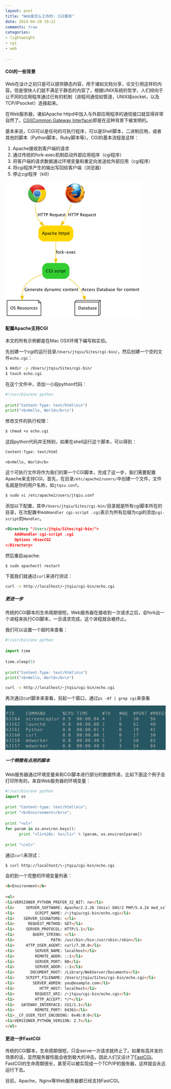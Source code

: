 ```yaml
---
layout: post
title: "Web是怎么工作的: CGI脚本"
date: 2014-04-20 19:22
comments: true
categories: 
- lightweight
- cgi
- web

---
```


#### CGI的一些背景

Web在设计之初只是可以提供静态内容，用于诸如文档分享，论文引用这样的内容。但是很快人们就不满足于静态的内容了，根据UNIX系统的哲学，人们倾向于让不同的应用程序通过已有的机制（进程间通信如管道，UNIX域socket，以及TCP/IPsocket）连接起来。

在Web服务器，诸如Apache httpd中加入与外部应用程序的通信接口就显得非常自然了。[CGI(Common Gateway Interface)](http://en.wikipedia.org/wiki/Common_Gateway_Interface)即是在这种背景下被发明的。

基本来说，CGI可以是任何的可执行程序，可以是Shell脚本，二进制应用，或者其他的脚本（Python脚本，Ruby脚本等）。CGI的基本流程是这样：

1.	Apache接收到客户端的请求
2.	通过传统的fork-exec机制启动外部应用程序（cgi程序）
3.	将客户端的请求数据通过环境变量和重定向发送给外部应用（cgi程序）
4.	将cgi程序产生的输出写回给客户端（浏览器）
5.	停止cgi程序（kill）

![image](/images/2014/04/cgi.png)

#### 配置Apache支持CGI

本文的所有示例都是在Mac OSX环境下编写和实验。

先创建一个cgi的运行目录`/Users/jtqiu/Sites/cgi-bin/`，然后创建一个空的文件`echo.cgi`：	

```sh
$ mkdir -p /Users/jtqiu/Sites/cgi-bin/
$ touch echo.cgi
```

在这个文件中，添加一小段python代码：

```python
#!/usr/bin/env python

print("Content-Type: text/html\n\n")
print("<b>Hello, World</b>\n")
```

修改文件的执行权限：

```sh
$ chmod +x echo.cgi
```

这段python代码并无特别，如果在shell运行这个脚本，可以得到：

```
Content-Type: text/html

<b>Hello, World</b>
```

这个可执行文件将作为我们的第一个CGI脚本，完成了这一步，我们需要配置Apache来支持CGI，首先，在目录`/etc/apache2/users/`中创建一个文件，文件名就是你的用户名称，如`jtqiu.conf`。

```sh
$ sudo vi /etc/apache2/users/jtqiu.conf
```

添加以下配置，其中`/Users/jtqiu/Sites/cgi-bin/`目录就是所有cgi脚本所在的目录，在次配置中`AddHandler cgi-script .cgi`表示为所有后缀为cgi的添加`cgi-script`的`Handler`。

```xml
<Directory "/Users/jtqiu/Sites/cgi-bin/">
    AddHandler cgi-script .cgi
    Options +ExecCGI
</Directory>
```

然后重启apache:

```sh
$ sudo apachectl restart
```

下面我们就通过`curl`来进行测试：

```sh
curl -v http://localhost/~jtqiu/cgi-bin/echo.cgi
```

##### 更进一步

传统的CGI脚本的生命周期很短，Web服务器在接收到一次请求之后，会fork出一个进程来执行CGI脚本，一旦请求完成，这个进程就会被终止。

我们可以设置一个超时来查看：

```python
#!/usr/bin/env python

import time

time.sleep(5)

print("Content-Type: text/html\n\n")
print("<b>Hello, World</b>\n")
```

```sh
curl -v http://localhost/~jtqiu/cgi-bin/echo.cgi
```

再次通过curl脚本来查看，另起一个窗口，通过`ps -Af | grep cgi`来查看

![[image]](/images/2014/04/cgi-ps-resized.png)


##### 一个稍微有点用的脚本

Web服务器通过环境变量来和CGI脚本进行部分的数据传递，比如下面这个例子会打印所有的，来自Web服务器的环境变量：

```python
#!/usr/bin/env python
import os

print "Content-type: text/html\n\n";
print "<b>Environment</b>\n";

print "<ul>"
for param in os.environ.keys():
      print "<li>%20s: %s</li>" % (param, os.environ[param])

print "</ul>"
```

通过`curl`来测试：

```
$ curl http://localhost/\~jtqiu/cgi-bin/echo.cgi
```

会的到一个完整的环境变量列表：

```html
<b>Environment</b>

<ul>
<li>VERSIONER_PYTHON_PREFER_32_BIT: no</li>
<li>     SERVER_SOFTWARE: Apache/2.2.26 (Unix) DAV/2 PHP/5.4.24 mod_ssl/2.2.26 OpenSSL/0.9.8y</li>
<li>         SCRIPT_NAME: /~jtqiu/cgi-bin/echo.cgi</li>
<li>    SERVER_SIGNATURE: </li>
<li>      REQUEST_METHOD: GET</li>
<li>     SERVER_PROTOCOL: HTTP/1.1</li>
<li>        QUERY_STRING: </li>
<li>                PATH: /usr/bin:/bin:/usr/sbin:/sbin</li>
<li>     HTTP_USER_AGENT: curl/7.30.0</li>
<li>         SERVER_NAME: localhost</li>
<li>         REMOTE_ADDR: ::1</li>
<li>         SERVER_PORT: 80</li>
<li>         SERVER_ADDR: ::1</li>
<li>       DOCUMENT_ROOT: /Library/WebServer/Documents</li>
<li>     SCRIPT_FILENAME: /Users/jtqiu/Sites/cgi-bin/echo.cgi</li>
<li>        SERVER_ADMIN: you@example.com</li>
<li>           HTTP_HOST: localhost</li>
<li>         REQUEST_URI: /~jtqiu/cgi-bin/echo.cgi</li>
<li>         HTTP_ACCEPT: */*</li>
<li>   GATEWAY_INTERFACE: CGI/1.1</li>
<li>         REMOTE_PORT: 64361</li>
<li>__CF_USER_TEXT_ENCODING: 0x46:0:0</li>
<li>VERSIONER_PYTHON_VERSION: 2.7</li>
</ul>

```

#### 更进一步FastCGI

传统的CGI脚本，生命周期很短，只会serve一次请求就终止了。如果有高并发的场景的话，显然服务器性能会收到极大的冲击。因此人们又设计了[FastCGI](http://en.wikipedia.org/wiki/FastCGI)。FastCGI的生命周期很长，甚至可以被实现成一个TCP/IP的服务器，这样就会永远运行下去。

目前，Apache，Nginx等Web服务器都已经支持FastCGI。
